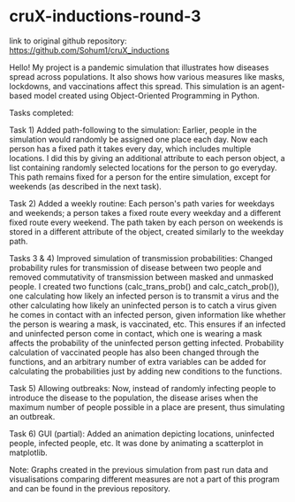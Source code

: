 # cruX-inductions-round-3

link to original github repository: https://github.com/Sohum1/cruX_inductions

Hello!
My project is a pandemic simulation that illustrates how diseases spread across populations. It also shows how various measures like masks, lockdowns, and vaccinations affect this spread. This simulation is an agent-based model created using Object-Oriented Programming in Python.

Tasks completed:

Task 1) Added path-following to the simulation: Earlier, people in the simulation would randomly be assigned one place each day. Now each person has a fixed path it takes every day, which includes multiple locations. I did this by giving an additional attribute to each person object, a list containing randomly selected locations for the person to go everyday. This path remains fixed for a person for the entire simulation, except for weekends (as described in the next task).

Task 2) Added a weekly routine: Each person's path varies for weekdays and weekends; a person takes a fixed route every weekday and a different fixed route every weekend. The path taken by each person on weekends is stored in a different attribute of the object, created similarly to the weekday path.

Tasks 3 & 4) Improved simulation of transmission probabilities: Changed probability rules for transmission of disease between two people and removed commutativity of transmission between masked and unmasked people. I created two functions (calc_trans_prob() and calc_catch_prob()), one calculating how likely an infected person is to transmit a virus and the other calculating how likely an uninfected person is to catch a virus given he comes in contact with an infected person, given information like whether the person is wearing a mask, is vaccinated, etc. This ensures if an infected and uninfected person come in contact, which one is wearing a mask affects the probability of the uninfected person getting infected. Probability calculation of vaccinated people has also been changed through the functions, and an arbitrary number of extra variables can be added for calculating the probabilities just by adding new conditions to the functions.

Task 5) Allowing outbreaks: Now, instead of randomly infecting people to introduce the disease to the population, the disease arises when the maximum number of people possible in a place are present, thus simulating an outbreak.

Task 6) GUI (partial): Added an animation depicting locations, uninfected people, infected people, etc. It was done by animating a scatterplot in matplotlib.


Note: Graphs created in the previous simulation from past run data and visualisations comparing different measures are not a part of this program and can be found in the previous repository.
